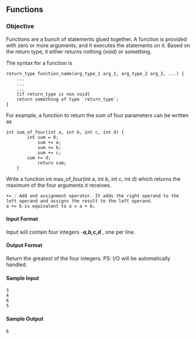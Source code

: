 ## Functions
### Objective
Functions are a bunch of statements glued together. A function is provided with zero or more arguments, and it executes the statements on it. Based on the return type, it either returns nothing (void) or something.

The syntax for a function is

	return_type function_name(arg_type_1 arg_1, arg_type_2 arg_2, ...) {
    	...
    	...
    	...
    	[if return_type is non void]
        return something of type `return_type`;
	}
For example, a function to return the sum of four parameters can be written as

	int sum_of_four(int a, int b, int c, int d) {
    		int sum = 0;
    			sum += a;
    			sum += b;
    			sum += c;
  			sum += d;
    			return sum;
	  	}
Write a function int max_of_four(int a, int b, int c, int d) which returns the maximum of the four arguments it receives.

	+= : Add and assignment operator. It adds the right operand to the left operand and assigns the result to the left operand.
	a += b is equivalent to a = a + b;
#### Input Format

Input will contain four integers -***a,b,c,d*** , one per line.

#### Output Format

Return the greatest of the four integers.
PS: I/O will be automatically handled.

#### Sample Input

	3
	4
	6
	5
#### Sample Output

	6
